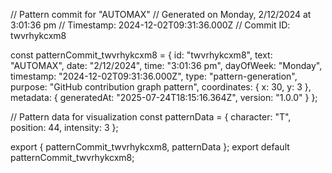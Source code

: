 // Pattern commit for "AUTOMAX"
// Generated on Monday, 2/12/2024 at 3:01:36 pm
// Timestamp: 2024-12-02T09:31:36.000Z
// Commit ID: twvrhykcxm8

const patternCommit_twvrhykcxm8 = {
  id: "twvrhykcxm8",
  text: "AUTOMAX",
  date: "2/12/2024",
  time: "3:01:36 pm",
  dayOfWeek: "Monday",
  timestamp: "2024-12-02T09:31:36.000Z",
  type: "pattern-generation",
  purpose: "GitHub contribution graph pattern",
  coordinates: {
    x: 30,
    y: 3
  },
  metadata: {
    generatedAt: "2025-07-24T18:15:16.364Z",
    version: "1.0.0"
  }
};

// Pattern data for visualization
const patternData = {
  character: "T",
  position: 44,
  intensity: 3
};

export { patternCommit_twvrhykcxm8, patternData };
export default patternCommit_twvrhykcxm8;
